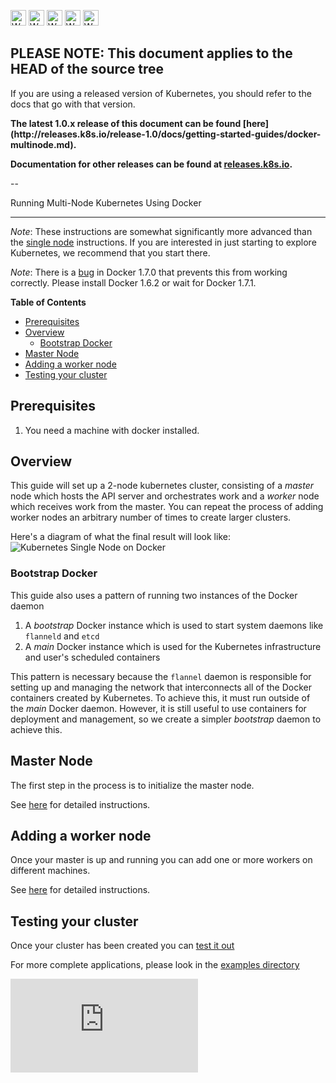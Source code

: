 <!-- BEGIN MUNGE: UNVERSIONED_WARNING -->

<!-- BEGIN STRIP_FOR_RELEASE -->

<img src="http://kubernetes.io/img/warning.png" alt="WARNING"
     width="25" height="25">
<img src="http://kubernetes.io/img/warning.png" alt="WARNING"
     width="25" height="25">
<img src="http://kubernetes.io/img/warning.png" alt="WARNING"
     width="25" height="25">
<img src="http://kubernetes.io/img/warning.png" alt="WARNING"
     width="25" height="25">
<img src="http://kubernetes.io/img/warning.png" alt="WARNING"
     width="25" height="25">

<h2>PLEASE NOTE: This document applies to the HEAD of the source tree</h2>

If you are using a released version of Kubernetes, you should
refer to the docs that go with that version.

<strong>
The latest 1.0.x release of this document can be found
[here](http://releases.k8s.io/release-1.0/docs/getting-started-guides/docker-multinode.md).

Documentation for other releases can be found at
[releases.k8s.io](http://releases.k8s.io).
</strong>

--

<!-- END STRIP_FOR_RELEASE -->

<!-- END MUNGE: UNVERSIONED_WARNING -->
Running Multi-Node Kubernetes Using Docker

------------------------------------------

_Note_:
These instructions are somewhat significantly more advanced than the [single node](docker.md) instructions.  If you are
interested in just starting to explore Kubernetes, we recommend that you start there.

_Note_:
There is a [bug](https://github.com/docker/docker/issues/14106) in Docker 1.7.0 that prevents this from working correctly.
Please install Docker 1.6.2 or wait for Docker 1.7.1.

**Table of Contents**

- [Prerequisites](#prerequisites)
- [Overview](#overview)
  - [Bootstrap Docker](#bootstrap-docker)
- [Master Node](#master-node)
- [Adding a worker node](#adding-a-worker-node)
- [Testing your cluster](#testing-your-cluster)

## Prerequisites

1. You need a machine with docker installed.

## Overview

This guide will set up a 2-node kubernetes cluster, consisting of a _master_ node which hosts the API server and orchestrates work
and a _worker_ node which receives work from the master.  You can repeat the process of adding worker nodes an arbitrary number of
times to create larger clusters.

Here's a diagram of what the final result will look like:
![Kubernetes Single Node on Docker](k8s-docker.png)

### Bootstrap Docker

This guide also uses a pattern of running two instances of the Docker daemon

   1) A _bootstrap_ Docker instance which is used to start system daemons like `flanneld` and `etcd`
   2) A _main_ Docker instance which is used for the Kubernetes infrastructure and user's scheduled containers

This pattern is necessary because the `flannel` daemon is responsible for setting up and managing the network that interconnects
all of the Docker containers created by Kubernetes.  To achieve this, it must run outside of the _main_ Docker daemon.  However,
it is still useful to use containers for deployment and management, so we create a simpler _bootstrap_ daemon to achieve this.

## Master Node

The first step in the process is to initialize the master node.

See [here](docker-multinode/master.md) for detailed instructions.

## Adding a worker node

Once your master is up and running you can add one or more workers on different machines.

See [here](docker-multinode/worker.md) for detailed instructions.

## Testing your cluster

Once your cluster has been created you can [test it out](docker-multinode/testing.md)

For more complete applications, please look in the [examples directory](../../examples/)


<!-- BEGIN MUNGE: GENERATED_ANALYTICS -->
[![Analytics](https://kubernetes-site.appspot.com/UA-36037335-10/GitHub/docs/getting-started-guides/docker-multinode.md?pixel)]()
<!-- END MUNGE: GENERATED_ANALYTICS -->
